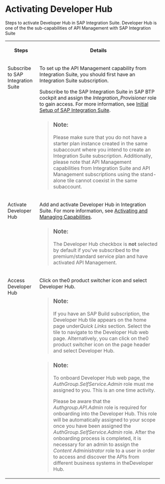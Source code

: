 <!-- loioa0fb69bf8ccf47b3b8487b64945e42cc -->

<link rel="stylesheet" type="text/css" href="css/sap-icons.css"/>

# Activating Developer Hub 

Steps to activate Developer Hub in SAP Integration Suite. Developer Hub is one of the the sub-capabilities of API Management with SAP Integration Suite


<table>
<tr>
<th valign="top">

Steps

</th>
<th valign="top">

Details

</th>
</tr>
<tr>
<td valign="top">

Subscribe to SAP Integration Suite 

</td>
<td valign="top">

To set up the API Management capability from Integration Suite, you should first have an Integration Suite subscription.

Subscribe to the SAP Integration Suite in SAP BTP cockpit and assign the *Integration\_Provisioner* role to gain access. For more information, see [Initial Setup of SAP Integration Suite](10-InitialSetup/initial-setup-of-sap-integration-suite-3dcf507.md).

> ### Note:  
> Please make sure that you do not have a starter plan instance created in the same subaccount where you intend to create an Integration Suite subscription. Additionally, please note that API Management capabilities from Integration Suite and API Management subscriptions using the stand-alone tile cannot coexist in the same subaccount.



</td>
</tr>
<tr>
<td valign="top">

Activate Developer Hub 

</td>
<td valign="top">

Add and activate Developer Hub in Integration Suite. For more information, see [Activating and Managing Capabilities](activating-and-managing-capabilities-2ffb343.md).

> ### Note:  
> The Developer Hub checkbox is **not** selected by default if you've subscribed to the premium/standard service plan and have activated API Management.



</td>
</tr>
<tr>
<td valign="top">

Access Developer Hub 

</td>
<td valign="top">

Click on the<span class="SAP-icons-V5"></span> product switcher icon and select Developer Hub.

> ### Note:  
> If you have an SAP Build subscription, the Developer Hub tile appears on the home page under*Quick Links* section. Select the tile to navigate to the Developer Hub web page. Alternatively, you can click on the<span class="SAP-icons-V5"></span> product switcher icon on the page header and select Developer Hub.

> ### Note:  
> To onboard Developer Hub web page, the *AuthGroup.SelfService.Admin* role must me assigned to you. This is an one time activity.
> 
> Please be aware that the *Authgroup.API.Admin* role is required for onboarding into the Developer Hub. This role will be automatically assigned to your scope once you have been assigned the *AuthGroup.SelfService.Admin* role. After the onboarding process is completed, it is necessary for an admin to assign the *Content Administrator* role to a user in order to access and discover the APIs from different business systems in theDeveloper Hub.



</td>
</tr>
</table>

